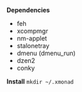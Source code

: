 **Dependencies**
* feh
* xcompmgr
* nm-applet
* stalonetray
* dmenu (dmenu_run)
* dzen2
* conky

**Install**
```mkdir ~/.xmonad```
